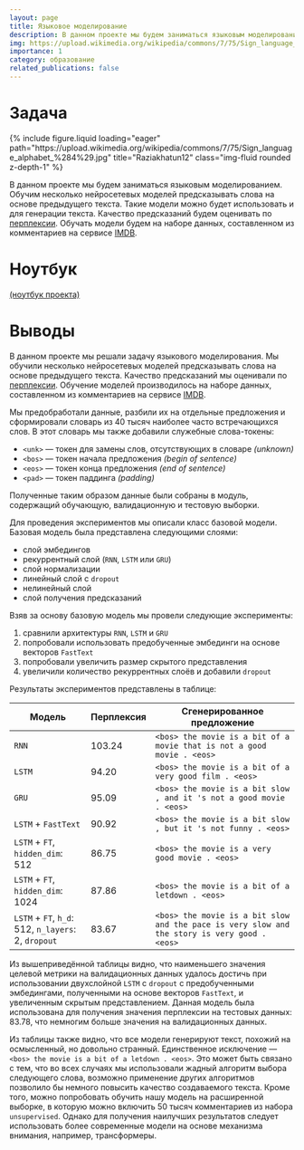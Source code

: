 ```yaml
---
layout: page
title: Языковое моделирование
description: В данном проекте мы будем заниматься языковым моделированием. Обучим несколько нейросетевых моделей предсказывать слова на основе предыдущего текста. Такие модели можно использовать и для генерации новых текстов, что мы также продемонстрируем.
img: https://upload.wikimedia.org/wikipedia/commons/7/75/Sign_language_alphabet_%284%29.jpg
importance: 1
category: образование
related_publications: false
---
```


# Задача

<div class="row">
    <div class="col-sm mt-3 mt-md-0">
        {% include figure.liquid loading="eager" path="https://upload.wikimedia.org/wikipedia/commons/7/75/Sign_language_alphabet_%284%29.jpg" title="Raziakhatun12" class="img-fluid rounded z-depth-1" %}
    </div>
</div>

В данном проекте мы будем заниматься языковым моделированием. Обучим несколько нейросетевых моделей предсказывать слова на основе предыдущего текста. Такие модели можно будет использовать и для генерации текста. Качество предсказаний будем оценивать по [перплексии](https://ru.wikipedia.org/wiki/%D0%9F%D0%B5%D1%80%D0%BF%D0%BB%D0%B5%D0%BA%D1%81%D0%B8%D1%8F). Обучать модели будем на наборе данных, составленном из комментариев на сервисе [IMDB](https://www.kaggle.com/datasets/lakshmi25npathi/imdb-dataset-of-50k-movie-reviews).

# Ноутбук

[(ноутбук проекта)](https://github.com/onixlas/DS_portfolio/blob/main/DLS_p6_language_modeling/dls_p6_language_modeling.ipynb)

# Выводы

В данном проекте мы решали задачу языкового моделирования. Мы обучили несколько нейросетевых моделей предсказывать слова на основе предыдущего текста. Качество предсказаний мы оценивали по [перплексии](https://ru.wikipedia.org/wiki/%D0%9F%D0%B5%D1%80%D0%BF%D0%BB%D0%B5%D0%BA%D1%81%D0%B8%D1%8F). Обучение моделей производилось на наборе данных, составленном из комментариев на сервисе [IMDB](https://www.kaggle.com/datasets/lakshmi25npathi/imdb-dataset-of-50k-movie-reviews).

Мы предобработали данные, разбили их на отдельные предложения и сформировали словарь из 40 тысяч наиболее часто встречающихся слов. В этот словарь мы также добавили служебные слова-токены:

- `<unk>` — токен для замены слов, отсутствующих в словаре _(unknown)_
- `<bos>` — токен начала предложения _(begin of sentence)_
- `<eos>` — токен конца предложения _(end of sentence)_
- `<pad>` — токен паддинга _(padding)_

Полученные таким образом данные были собраны в модуль, содержащий обучающую, валидационную и тестовую выборки.

Для проведения экспериментов мы описали класс базовой модели. Базовая модель была представлена следующими слоями:

- слой эмбедингов
- рекуррентный слой (`RNN`, `LSTM` или `GRU`)
- слой нормализации
- линейный слой с `dropout`
- нелинейный слой
- слой получения предсказаний

Взяв за основу базовую модель мы провели следующие эксперименты:

1. сравнили архитектуры `RNN`, `LSTM` и `GRU`
2. попробовали использовать предобученные эмбединги на основе векторов `FastText`
3. попробовали увеличить размер скрытого представления
4. увеличили количество рекуррентных слоёв и добавили `dropout`

Результаты экспериментов представлены в таблице:

| Модель                                              | Перплексия | Сгенерированное предложение                                                                  |
| --------------------------------------------------- | ---------- | -------------------------------------------------------------------------------------------- |
| `RNN`                                               | 103.24     | `<bos> the movie is a bit of a movie that is not a good movie . <eos>`                       |
| `LSTM`                                              | 94.20      | `<bos> the movie is a bit of a very good film . <eos>`                                       |
| `GRU`                                               | 95.09      | `<bos> the movie is a bit slow , and it 's not a good movie . <eos>`                         |
| `LSTM` + `FastText`                                 | 90.92      | `<bos> the movie is a bit slow , but it 's not funny . <eos>`                                |
| `LSTM` + `FT`, `hidden_dim`: 512                    | 86.75      | `<bos> the movie is a very good movie . <eos>`                                               |
| `LSTM` + `FT`, `hidden_dim`: 1024                   | 87.86      | `<bos> the movie is a bit of a letdown . <eos>`                                              |
| `LSTM` + `FT`, `h_d`: 512, `n_layers`: 2, `dropout` | 83.67      | `<bos> the movie is a bit slow and the pace is very slow and the story is very good . <eos>` |

Из вышеприведённой таблицы видно, что наименьшего значения целевой метрики на валидационных данных удалось достичь при использовании двухслойной `LSTM` с `dropout` с предобученными эмбедингами, полученными на основе векторов `FastText`, и увеличенным скрытым представлением. Данная модель была использована для получения значения перплексии на тестовых данных: 83.78, что немногим больше значения на валидационных данных.

Из таблицы также видно, что все модели генерируют текст, похожий на осмысленный, но довольно странный. Единственное исключение — `<bos> the movie is a bit of a letdown . <eos>`. Это может быть связано с тем, что во всех случаях мы использовали жадный алгоритм выбора следующего слова, возможно применение других алгоритмов позволило бы немного повысить качество создаваемого текста. Кроме того, можно попробовать обучить нашу модель на расширенной выборке, в которую можно включить 50 тысяч комментариев из набора `unsupervised`. Однако для получения наилучших результатов следует использовать более современные модели на основе механизма внимания, например, трансформеры.

